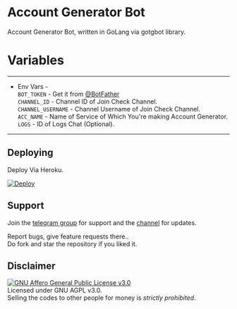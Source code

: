 # Account Generator Bot
Account Generator Bot, written in GoLang via gotgbot library.

# Variables
 ---------------
 * Env Vars - <br>
 `BOT_TOKEN` - Get it from [@BotFather](https://t.me/BotFather)   
 `CHANNEL_ID` - Channel ID of Join Check Channel.   
 `CHANNEL_USERNAME` - Channel Username of Join Check Channel.   
 `ACC_NAME` - Name of Service of Which You're making Account Generator.
 `LOGS` - ID of Logs Chat (Optional).
-----------------    

## Deploying
Deploy Via Heroku.
<p>
<a href="https://heroku.com/deploy">
  <img src="https://www.herokucdn.com/deploy/button.svg" alt="Deploy">
</a>
 </p>

## Support   
Join the [telegram group](https://t.me/stardevbots) for support and the [channel](https://t.me/StarDevs) for updates.   
   
Report bugs, give feature requests there..   
Do fork and star the repository if you liked it.

## Disclaimer
[![GNU Affero General Public License v3.0](https://www.gnu.org/graphics/agplv3-155x51.png)](https://www.gnu.org/licenses/agpl-3.0.en.html#header)    
Licensed under GNU AGPL v3.0.   
Selling the codes to other people for money is *strictly prohibited*.
